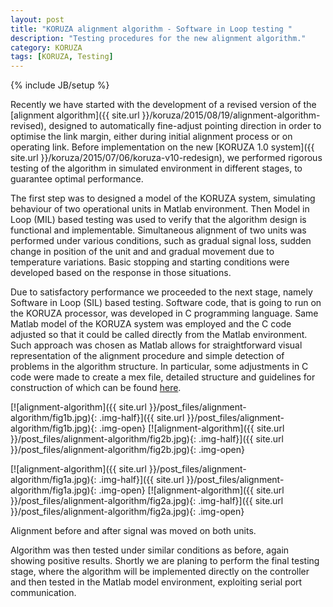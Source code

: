 ```yaml
---
layout: post
title: "KORUZA alignment algorithm - Software in Loop testing "
description: "Testing procedures for the new alignment algorithm."
category: KORUZA
tags: [KORUZA, Testing]
---
```

{% include JB/setup %}

Recently we have started with the development of a revised version of the [alignment algorithm]({{ site.url }}/koruza/2015/08/19/alignment-algorithm-revised), designed to automatically fine-adjust pointing direction in order to optimise the link margin, either during initial alignment process or on operating link. Before implementation on the new [KORUZA 1.0 system]({{ site.url }}/koruza/2015/07/06/koruza-v10-redesign), we performed rigorous testing of the algorithm in simulated environment in different stages, to guarantee optimal performance.

The first step was to designed a model of the KORUZA system, simulating behaviour of two operational units in Matlab environment. Then Model in Loop (MIL) based testing was used to verify that the algorithm design is functional and implementable. Simultaneous alignment of two units was performed under various conditions, such as gradual signal loss, sudden change in position of the unit and and gradual movement due to temperature variations. Basic stopping and starting conditions were developed based on the response in those situations. 

Due to satisfactory performance we proceeded to the next stage, namely Software in Loop (SIL) based testing. Software code, that is going to run on the KORUZA processor, was developed in C programming language. Same Matlab model of the KORUZA system was employed and the C code adjusted so that it could be called directly from the Matlab environment. Such approach was chosen as Matlab allows for straightforward visual representation of the alignment procedure and simple detection of problems in the algorithm structure. In particular, some adjustments in C code were made to create a mex file, detailed structure and guidelines for construction of which can be found [here](http://www.mathworks.com/help/matlab/matlab_external/introducing-mex-files.html?refresh=true). 

[![alignment-algorithm]({{ site.url }}/post_files/alignment-algorithm/fig1b.jpg){: .img-half}]({{ site.url }}/post_files/alignment-algorithm/fig1b.jpg){: .img-open}
[![alignment-algorithm]({{ site.url }}/post_files/alignment-algorithm/fig2b.jpg){: .img-half}]({{ site.url }}/post_files/alignment-algorithm/fig2b.jpg){: .img-open}

[![alignment-algorithm]({{ site.url }}/post_files/alignment-algorithm/fig1a.jpg){: .img-half}]({{ site.url }}/post_files/alignment-algorithm/fig1a.jpg){: .img-open}
[![alignment-algorithm]({{ site.url }}/post_files/alignment-algorithm/fig2a.jpg){: .img-half}]({{ site.url }}/post_files/alignment-algorithm/fig2a.jpg){: .img-open}

Alignment before and after signal was moved on both units. 



Algorithm was then tested under similar conditions as before, again showing positive results. Shortly we are planing to perform the final testing stage, where the algorithm will be implemented directly on the controller and then tested in the Matlab model environment, exploiting serial port communication. 